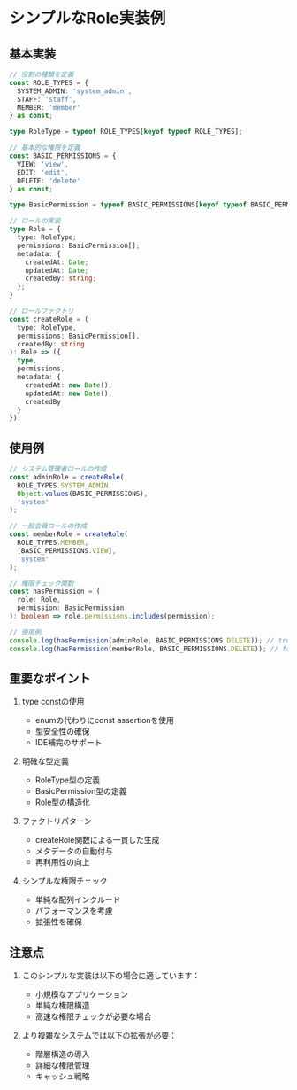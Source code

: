 # シンプルなRole実装例

## 基本実装

```typescript
// 役割の種類を定義
const ROLE_TYPES = {
  SYSTEM_ADMIN: 'system_admin',
  STAFF: 'staff',
  MEMBER: 'member'
} as const;

type RoleType = typeof ROLE_TYPES[keyof typeof ROLE_TYPES];

// 基本的な権限を定義
const BASIC_PERMISSIONS = {
  VIEW: 'view',
  EDIT: 'edit',
  DELETE: 'delete'
} as const;

type BasicPermission = typeof BASIC_PERMISSIONS[keyof typeof BASIC_PERMISSIONS];

// ロールの実装
type Role = {
  type: RoleType;
  permissions: BasicPermission[];
  metadata: {
    createdAt: Date;
    updatedAt: Date;
    createdBy: string;
  };
}

// ロールファクトリ
const createRole = (
  type: RoleType,
  permissions: BasicPermission[],
  createdBy: string
): Role => ({
  type,
  permissions,
  metadata: {
    createdAt: new Date(),
    updatedAt: new Date(),
    createdBy
  }
});
```

## 使用例

```typescript
// システム管理者ロールの作成
const adminRole = createRole(
  ROLE_TYPES.SYSTEM_ADMIN,
  Object.values(BASIC_PERMISSIONS),
  'system'
);

// 一般会員ロールの作成
const memberRole = createRole(
  ROLE_TYPES.MEMBER,
  [BASIC_PERMISSIONS.VIEW],
  'system'
);

// 権限チェック関数
const hasPermission = (
  role: Role,
  permission: BasicPermission
): boolean => role.permissions.includes(permission);

// 使用例
console.log(hasPermission(adminRole, BASIC_PERMISSIONS.DELETE)); // true
console.log(hasPermission(memberRole, BASIC_PERMISSIONS.DELETE)); // false
```

## 重要なポイント

1. type constの使用
   - enumの代わりにconst assertionを使用
   - 型安全性の確保
   - IDE補完のサポート

2. 明確な型定義
   - RoleType型の定義
   - BasicPermission型の定義
   - Role型の構造化

3. ファクトリパターン
   - createRole関数による一貫した生成
   - メタデータの自動付与
   - 再利用性の向上

4. シンプルな権限チェック
   - 単純な配列インクルード
   - パフォーマンスを考慮
   - 拡張性を確保

## 注意点

1. このシンプルな実装は以下の場合に適しています：
   - 小規模なアプリケーション
   - 単純な権限構造
   - 高速な権限チェックが必要な場合

2. より複雑なシステムでは以下の拡張が必要：
   - 階層構造の導入
   - 詳細な権限管理
   - キャッシュ戦略